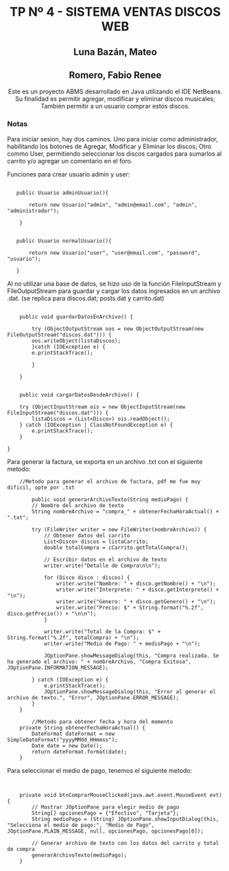 <h1 align="center">TP Nº 4 - SISTEMA VENTAS DISCOS WEB</h1>

<h2 align="center">Luna Bazán, Mateo</h2>
<h2 align="center">Romero, Fabio Renee</h2>

<p align="center"> Este es un proyecto ABMS desarrollado en Java utilizando el IDE NetBeans. Su finalidad es permitir agregar, modificar y eliminar discos musicales; También permitir a un usuario comprar estos discos.</p>

<h3> Notas </h3>

Para iniciar sesion, hay dos caminos. Uno para iniciar como administrador, habilitando los botones de Agregar, Modificar y Eliminar los discos; Otro commo User, permitiendo seleccionar los discos cargados para sumarlos al carrito y/o agregar un comentario en el foro.

Funciones para crear usuario admin y user:

```shell

   public Usuario adminUsuario(){
            
       return new Usuario("admin", "admin@email.com", "admin", "administrador");

    }

```
```shell

   public Usuario normalUsuario(){
       
       return new Usuario("user", "user@email.com", "password", "usuario");
       
   }

```
Al no utilizar una base de datos, se hizo uso de la función FileInputStream y FileOutputStream para guardar y cargar los datos ingresados en un archivo .dat. (se replica para discos.dat; posts.dat y carrito.dat)

```shell

    public void guardarDatosEnArchivo() {
    
        try (ObjectOutputStream oos = new ObjectOutputStream(new FileOutputStream("discos.dat"))) {
        oos.writeObject(listaDiscos);
        }catch (IOException e) {
        e.printStackTrace();
    
        }
    
    }

```

```shell

    public void cargarDatosDesdeArchivo() {

    try (ObjectInputStream ois = new ObjectInputStream(new FileInputStream("discos.dat"))) {
        listaDiscos = (List<Disco>) ois.readObject();
    } catch (IOException | ClassNotFoundException e) {
        e.printStackTrace();
    }

}

```

Para generar la factura, se exporta en un archivo .txt con el siguiente metodo:

```shell
    //Metodo para generar el archivo de factura, pdf me fue muy dificil, opte por .txt
    
        public void generarArchivoTexto(String medioPago) {
        // Nombre del archivo de texto
        String nombreArchivo = "compra_" + obtenerFechaHoraActual() + ".txt";

        try (FileWriter writer = new FileWriter(nombreArchivo)) {
            // Obtener datos del carrito
            List<Disco> discos = listaCarrito;
            double totalCompra = cCarrito.getTotalCompra();

            // Escribir datos en el archivo de texto
            writer.write("Detalle de Compra\n\n");

            for (Disco disco : discos) {
                writer.write("Nombre: " + disco.getNombre() + "\n");
                writer.write("Interprete: " + disco.getInterprete() + "\n");
                writer.write("Genero: " + disco.getGenero() + "\n");
                writer.write("Precio: $" + String.format("%.2f", disco.getPrecio()) + "\n\n");
            }

            writer.write("Total de la Compra: $" + String.format("%.2f", totalCompra) + "\n");
            writer.write("Medio de Pago: " + medioPago + "\n");

            JOptionPane.showMessageDialog(this, "Compra realizada. Se ha generado el archivo: " + nombreArchivo, "Compra Exitosa", JOptionPane.INFORMATION_MESSAGE);

        } catch (IOException e) {
            e.printStackTrace();
            JOptionPane.showMessageDialog(this, "Error al generar el archivo de texto.", "Error", JOptionPane.ERROR_MESSAGE);
        }
    }

        //Metodo para obtener fecha y hora del momento
    private String obtenerFechaHoraActual() {
        DateFormat dateFormat = new SimpleDateFormat("yyyyMMdd_HHmmss");
        Date date = new Date();
        return dateFormat.format(date);
    }
```
Para seleccionar el medio de pago, tenemos el siguiente metodo:

```shell


    private void btnComprarMouseClicked(java.awt.event.MouseEvent evt) {                                        
        // Mostrar JOptionPane para elegir medio de pago
        String[] opcionesPago = {"Efectivo", "Tarjeta"};
        String medioPago = (String) JOptionPane.showInputDialog(this, "Selecciona el medio de pago:", "Medio de Pago", JOptionPane.PLAIN_MESSAGE, null, opcionesPago, opcionesPago[0]);

        // Generar archivo de texto con los datos del carrito y total de compra
        generarArchivoTexto(medioPago);
    }   
```
